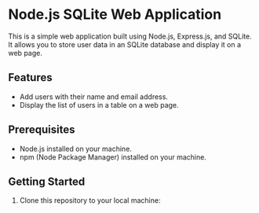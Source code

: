 # Node.js SQLite Web Application

This is a simple web application built using Node.js, Express.js, and SQLite. It allows you to store user data in an SQLite database and display it on a web page.

## Features

- Add users with their name and email address.
- Display the list of users in a table on a web page.

## Prerequisites

- Node.js installed on your machine.
- npm (Node Package Manager) installed on your machine.

## Getting Started

1. Clone this repository to your local machine:


